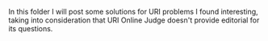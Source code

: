 In this folder I will post some solutions for URI problems I found interesting, taking
into consideration that URI Online Judge doesn't provide editorial for its questions.